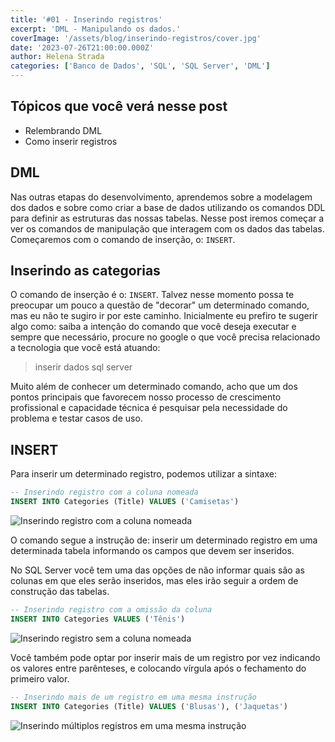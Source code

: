 ```yaml
---
title: '#01 - Inserindo registros'
excerpt: 'DML - Manipulando os dados.'
coverImage: '/assets/blog/inserindo-registros/cover.jpg'
date: '2023-07-26T21:00:00.000Z'
author: Helena Strada
categories: ['Banco de Dados', 'SQL', 'SQL Server', 'DML']
---
```


## Tópicos que você verá nesse post

- Relembrando DML
- Como inserir registros

## DML

Nas outras etapas do desenvolvimento, aprendemos sobre a modelagem dos dados e sobre como criar a base de dados utilizando os comandos DDL para definir as estruturas das nossas tabelas. Nesse post iremos começar a ver os comandos de manipulação que interagem com os dados das tabelas. Começaremos com o comando de inserção, o: `INSERT`.

## Inserindo as categorias

O comando de inserção é o: `INSERT`. Talvez nesse momento possa te preocupar um pouco a questão de "decorar" um determinado comando, mas eu não te sugiro ir por este caminho. Inicialmente eu prefiro te sugerir algo como: saiba a intenção do comando que você deseja executar e sempre que necessário, procure no google o que você precisa relacionado a tecnologia que você está atuando:

> inserir dados sql server

Muito além de conhecer um determinado comando, acho que um dos pontos principais que favorecem nosso processo de crescimento profissional e capacidade técnica é pesquisar pela necessidade do problema e testar casos de uso.

## INSERT

Para inserir um determinado registro, podemos utilizar a sintaxe:

```sql
-- Inserindo registro com a coluna nomeada
INSERT INTO Categories (Title) VALUES ('Camisetas')
```

![Inserindo registro com a coluna nomeada](/assets/blog/inserindo-registros/insert.png)

O comando segue a instrução de: inserir um determinado registro em uma determinada tabela informando os campos que devem ser inseridos.

No SQL Server você tem uma das opções de não informar quais são as colunas em que eles serão inseridos, mas eles irão seguir a ordem de construção das tabelas.

```sql
-- Inserindo registro com a omissão da coluna
INSERT INTO Categories VALUES ('Tênis')
```

![Inserindo registro sem a coluna nomeada](/assets/blog/inserindo-registros/insert-nao-nomeada.png)

Você também pode optar por inserir mais de um registro por vez indicando os valores entre parênteses, e colocando vírgula após o fechamento do primeiro valor.

```sql
-- Inserindo mais de um registro em uma mesma instrução
INSERT INTO Categories (Title) VALUES ('Blusas'), ('Jaquetas')
```

![Inserindo múltiplos registros em uma mesma instrução](/assets/blog/inserindo-registros/insert-multiplos-registros.png)
